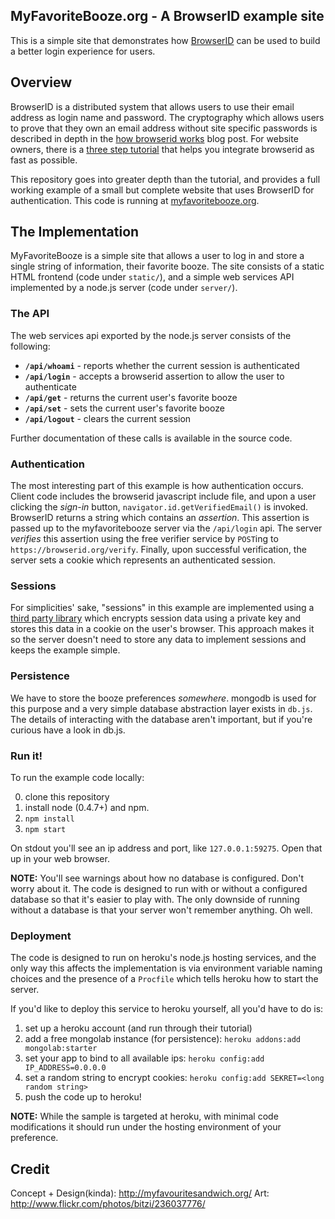 ## MyFavoriteBooze.org - A BrowserID example site

This is a simple site that demonstrates how
[BrowserID](https://browserid.org) can be used to build a better login
experience for users.

## Overview

BrowserID is a distributed system that allows users to use their email
address as login name and password.  The cryptography which allows users
to prove that they own an email address without site specific passwords
is described in depth in the [how browserid works][] blog post.  For
website owners, there is a [three step tutorial][] that helps you integrate
browserid as fast as possible.

  [how browserid works]: http://lloyd.io/how-browserid-works
  [three step tutorial]: https://github.com/mozilla/browserid/wiki/How-to-Use-BrowserID-on-Your-Site

This repository goes into greater depth than the tutorial, and
provides a full working example of a small but complete website that
uses BrowserID for authentication.  This code is running at
[myfavoritebooze.org](http://myfavoritebooze.org).

## The Implementation

MyFavoriteBooze is a simple site that allows a user to log in and store a single string
of information, their favorite booze.  The site consists of a static HTML frontend
(code under `static/`), and
a simple web services API implemented by a node.js server (code under `server/`).

### The API

The web services api exported by the node.js server consists of the following:

  * **`/api/whoami`** - reports whether the current session is authenticated
  * **`/api/login`** - accepts a browserid assertion to allow the user to authenticate
  * **`/api/get`** - returns the current user's favorite booze
  * **`/api/set`** - sets the current user's favorite booze
  * **`/api/logout`** - clears the current session

Further documentation of these calls is available in the source code. 

### Authentication

The most interesting part of this example is how authentication occurs.  Client code
includes the browserid javascript include file, and upon a user clicking the *sign-in*
button, `navigator.id.getVerifiedEmail()` is invoked.  BrowserID returns a string 
which contains an *assertion*.  This assertion is passed up to the myfavoritebooze server
via the `/api/login` api.  The server *verifies* this assertion using the free 
verifier service by `POST`ing to `https://browserid.org/verify`.  Finally, upon successful
verification, the server sets a cookie which represents an authenticated session.

### Sessions

For simplicities' sake, "sessions" in this example are implemented using a
[third party library](https://github.com/jpallen/connect-cookie-session) which encrypts
session data using a private key and stores this data in a cookie on the user's browser.
This approach makes it so the server doesn't need to store any data to implement sessions
and keeps the example simple.

### Persistence

We have to store the booze preferences *somewhere*.  mongodb is used for this purpose and
a very simple database abstraction layer exists in `db.js`.  The details of interacting
with the database aren't important, but if you're curious have a look in db.js.

### Run it!

To run the example code locally:

  0. clone this repository 
  1. install node (0.4.7+) and npm.
  2. `npm install`
  3. `npm start`

On stdout you'll see an ip address and port, like `127.0.0.1:59275`.  Open that
up in your web browser.

**NOTE:** You'll see warnings about how no database is configured.  Don't worry about
it.  The code is designed to run with or without a configured database so that it's 
easier to play with.  The only downside of running without a database is that your
server won't remember anything.  Oh well.

### Deployment

The code is designed to run on heroku's node.js hosting services, and the only way 
this affects the implementation is via environment variable naming choices and 
the presence of a `Procfile` which tells heroku how to start the server.

If you'd like to deploy this service to heroku yourself, all you'd have to do is:

  1. set up a heroku account (and run through their tutorial)
  2. add a free mongolab instance (for persistence): `heroku addons:add mongolab:starter`
  3. set your app to bind to all available ips: `heroku config:add IP_ADDRESS=0.0.0.0`
  4. set a random string to encrypt cookies: `heroku config:add SEKRET=<long random string>`
  5. push the code up to heroku!

**NOTE:**  While the sample is targeted at heroku, with minimal code modifications it
should run under the hosting environment of your preference.

## Credit

Concept + Design(kinda): http://myfavouritesandwich.org/
Art:                     http://www.flickr.com/photos/bitzi/236037776/
